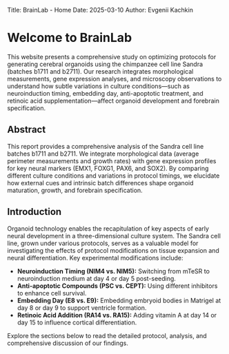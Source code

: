 Title: BrainLab - Home
Date: 2025-03-10
Author: Evgenii Kachkin

# Welcome to BrainLab

This website presents a comprehensive study on optimizing protocols for generating cerebral organoids using the chimpanzee cell line Sandra (batches b1711 and b2711). Our research integrates morphological measurements, gene expression analyses, and microscopy observations to understand how subtle variations in culture conditions—such as neuroinduction timing, embedding day, anti-apoptotic treatment, and retinoic acid supplementation—affect organoid development and forebrain specification.

## Abstract

This report provides a comprehensive analysis of the Sandra cell line batches b1711 and b2711. We integrate morphological data (average perimeter measurements and growth rates) with gene expression profiles for key neural markers (EMX1, FOXG1, PAX6, and SOX2). By comparing different culture conditions and variations in protocol timings, we elucidate how external cues and intrinsic batch differences shape organoid maturation, growth, and forebrain specification.

## Introduction

Organoid technology enables the recapitulation of key aspects of early neural development in a three-dimensional culture system. The Sandra cell line, grown under various protocols, serves as a valuable model for investigating the effects of protocol modifications on tissue expansion and neural differentiation. Key experimental modifications include:

- **Neuroinduction Timing (NIM4 vs. NIM5):** Switching from mTeSR to neuroinduction medium at day 4 or day 5 post-seeding.
- **Anti-apoptotic Compounds (PSC vs. CEPT):** Using different inhibitors to enhance cell survival.
- **Embedding Day (E8 vs. E9):** Embedding embryoid bodies in Matrigel at day 8 or day 9 to support ventricle formation.
- **Retinoic Acid Addition (RA14 vs. RA15):** Adding vitamin A at day 14 or day 15 to influence cortical differentiation.

Explore the sections below to read the detailed protocol, analysis, and comprehensive discussion of our findings.